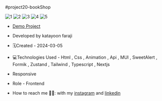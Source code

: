 #project20-bookShop

![1](https://github.com/katayoon-faraji-web/project20-bookShop/assets/144775981/7dabc9af-5cba-43ad-8864-5620412b5ebe)
![2](https://github.com/katayoon-faraji-web/project20-bookShop/assets/144775981/9f7cb7a8-2dac-4c04-9434-edbda05adfcf)
![3](https://github.com/katayoon-faraji-web/project20-bookShop/assets/144775981/ea9e2cc5-94cc-4af3-a628-172694cc5f51)
![4](https://github.com/katayoon-faraji-web/project20-bookShop/assets/144775981/1d957928-bb7b-4b07-addf-482b92dac876)
![5](https://github.com/katayoon-faraji-web/project20-bookShop/assets/144775981/6cad5611-d427-4956-8e7b-ebda85f990ef)


- [Demo Project](https://project20-book-shop.vercel.app/)

- Developed by katayoon faraji

- 🗓️Created - 2024-03-05

- 💻Technologies Used - Html , Css , Animation , Api , MUI , SweetAlert , Formik , Zustand , Tailwind , Typescript , Nextjs

- Responsive
  
- Role - Frontend

- How to reach me 👩🏻: with my [instagram](https://instagram.com/katayoon_faraji_web) and [linkedin](https://www.linkedin.com/in/katayoon-faraji-web-3b722b207r)
